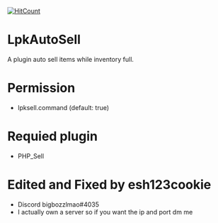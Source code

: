 [![HitCount](http://hits.dwyl.io/LamPocketVN/LpkAutoSell.svg)](http://hits.dwyl.io/LamPocketVN/LpkAutoSell)
# LpkAutoSell
A plugin auto sell items while inventory full.
# Permission
 * lpksell.command (default: true)
# Requied plugin
 * PHP_Sell
 # Edited and Fixed by esh123cookie
  * Discord bigbozzlmao#4035
 * I actually own a server so if you want the ip and port dm me
